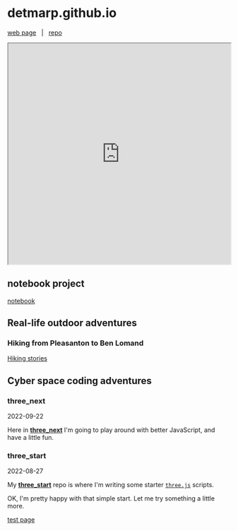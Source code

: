 # detmarp.github.io

[web page](https://detmarp.github.io)
&nbsp; | &nbsp;
[repo](https://github.com/detmarp/detmarp.github.io)

<iframe src="https://https://meta.stackexchange.com/questions/157459/i-stack-imgur-com-images-being-blocked" width="100%" height="500"></iframe>

## notebook project
[notebook](./notebook)

## Real-life outdoor adventures

### Hiking from Pleasanton to Ben Lomand
[Hiking stories](./escape)

## Cyber space coding adventures

### three_next
2022-09-22

Here in [**three_next**](./three_next) I'm going to play around with better JavaScript, and have a little fun.

### three_start
2022-08-27

My [**three_start**](./three_start) repo is where I'm writing some starter [`three.js`](https://threejs.org/) scripts.

OK, I'm pretty happy with that simple start.  Let me try something a little more.

[test page](test-page.md)
